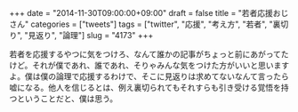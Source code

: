 +++
date = "2014-11-30T09:00:00+09:00"
draft = false
title = "若者応援おじさん"
categories = ["tweets"]
tags = ["twitter", "応援", "考え方", "若者", "裏切り", "見返り", "論理"]
slug = "4173"
+++

若者を応援するやつに気をつけろ、なんて誰かの記事がちょっと前にあがってたけど。それが僕であれ、誰であれ、そりゃみんな気をつけた方がいいと思いますよ。僕は僕の論理で応援するわけで、そこに見返りは求めてないなんて言ったら嘘になる。他人を信じるとは、例え裏切られてもそれすらも引き受ける覚悟を持つということだと、僕は思う。
